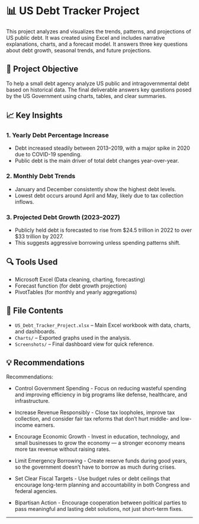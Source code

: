 # 📊 US Debt Tracker Project

This project analyzes and visualizes the trends, patterns, and projections of US public debt. It was created using Excel and includes narrative explanations, charts, and a forecast model. It answers three key questions about debt growth, seasonal trends, and future projections.

## 📌 Project Objective

To help a small debt agency analyze US public and intragovernmental debt based on historical data. The final deliverable answers key questions posed by the US Government using charts, tables, and clear summaries.

## 📈 Key Insights

### 1. Yearly Debt Percentage Increase
- Debt increased steadily between 2013–2019, with a major spike in 2020 due to COVID-19 spending.
- Public debt is the main driver of total debt changes year-over-year.

### 2. Monthly Debt Trends
- January and December consistently show the highest debt levels.
- Lowest debt occurs around April and May, likely due to tax collection inflows.

### 3. Projected Debt Growth (2023–2027)
- Publicly held debt is forecasted to rise from $24.5 trillion in 2022 to over $33 trillion by 2027.
- This suggests aggressive borrowing unless spending patterns shift.

## 🔍 Tools Used

- Microsoft Excel (Data cleaning, charting, forecasting)
- Forecast function (for debt growth projection)
- PivotTables (for monthly and yearly aggregations)

## 📁 File Contents

- `US_Debt_Tracker_Project.xlsx` – Main Excel workbook with data, charts, and dashboards.
- `Charts/` – Exported graphs used in the analysis.
- `Screenshots/` – Final dashboard view for quick reference.

## 💡 Recommendations

Recommendations:
- Control Government Spending - Focus on reducing wasteful spending and improving efficiency in big programs like defense, healthcare, and infrastructure.

- Increase Revenue Responsibly - Close tax loopholes, improve tax collection, and consider fair tax reforms that don’t hurt middle- and low-income earners.

- Encourage Economic Growth - Invest in education, technology, and small businesses to grow the economy — a stronger economy means more tax revenue without raising rates.

- Limit Emergency Borrowing - Create reserve funds during good years, so the government doesn’t have to borrow as much during crises.

- Set Clear Fiscal Targets - Use budget rules or debt ceilings that encourage long-term planning and accountability in both Congress and federal agencies.

- Bipartisan Action - Encourage cooperation between political parties to pass meaningful and lasting debt solutions, not just short-term fixes.
---


